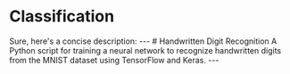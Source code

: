 # Classification
Sure, here's a concise description:  ---  # Handwritten Digit Recognition  A Python script for training a neural network to recognize handwritten digits from the MNIST dataset using TensorFlow and Keras.  --- 
